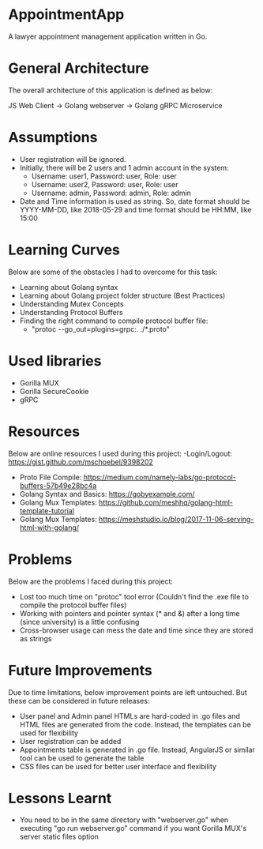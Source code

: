 # AppointmentApp
A lawyer appointment management application written in Go.

# General Architecture
The overall architecture of this application is defined as below:

JS Web Client -> Golang webserver -> Golang gRPC Microservice

# Assumptions
- User registration will be ignored.
- Initially, there will be 2 users and 1 admin account in the system:
  + Username: user1, Password: user, Role: user
  + Username: user2, Password: user, Role: user
  + Username: admin, Password: admin, Role: admin
- Date and Time information is used as string. So, date format should be YYYY-MM-DD, like 2018-05-29 and time format should be HH:MM, like 15:00

# Learning Curves
Below are some of the obstacles I had to overcome for this task:
- Learning about Golang syntax
- Learning about Golang project folder structure (Best Practices)
- Understanding Mutex Concepts
- Understanding Protocol Buffers
- Finding the right command to compile protocol buffer file: 
  + "protoc --go_out=plugins=grpc:. ./*.proto"

# Used libraries
- Gorilla MUX
- Gorilla SecureCookie
- gRPC  

# Resources
Below are online resources I used during this project:
-Login/Logout: https://gist.github.com/mschoebel/9398202
- Proto File Compile: https://medium.com/namely-labs/go-protocol-buffers-57b49e28bc4a
- Golang Syntax and Basics: https://gobyexample.com/
- Golang Mux Templates: https://github.com/meshhq/golang-html-template-tutorial
- Golang Mux Templates: https://meshstudio.io/blog/2017-11-06-serving-html-with-golang/

# Problems
Below are the problems I faced during this project:
- Lost too much time on "protoc" tool error (Couldn't find the .exe file to compile the protocol buffer files)
- Working with pointers and pointer syntax (* and &) after a long time (since university) is a little confusing
- Cross-browser usage can mess the date and time since they are stored as strings

# Future Improvements
Due to time limitations, below improvement points are left untouched. But these can be considered in future releases:
- User panel and Admin panel HTMLs are hard-coded in .go files and HTML files are generated from the code. Instead, the templates can be used for flexibility
- User registration can be added
- Appointments table is generated in .go file. Instead, AngularJS or similar tool can be used to generate the table
- CSS files can be used for better user interface and flexibility

# Lessons Learnt
- You need to be in the same directory with "webserver.go" when executing "go run webserver.go" command if you want Gorilla MUX's server static files option
